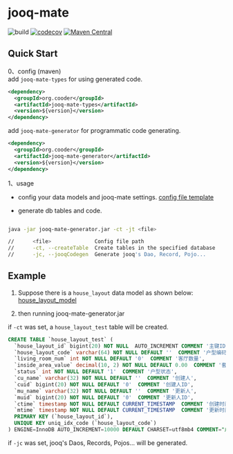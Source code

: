 # jooq-mate

![build](https://github.com/cooder-org/jooq-mate/actions/workflows/maven.yml/badge.svg)
[![codecov](https://codecov.io/gh/cooder-org/jooq-mate/branch/main/graph/badge.svg?token=0L2AU184LV)](https://codecov.io/gh/cooder-org/jooq-mate)
[![Maven Central](https://img.shields.io/maven-central/v/org.cooder/jooq-mate.svg?label=Maven%20Central)](https://search.maven.org/search?q=g:%22org.cooder%22%20AND%20a:%22jooq-mate%22)

## Quick Start

0、config (maven)  
add `jooq-mate-types` for using generated code.

```xml
<dependency>
  <groupId>org.cooder</groupId>
  <artifactId>jooq-mate-types</artifactId>
  <version>${version}</version>
</dependency>
```

add `jooq-mate-generator` for programmatic code generating.
```xml
<dependency>
  <groupId>org.cooder</groupId>
  <artifactId>jooq-mate-generator</artifactId>
  <version>${version}</version>
</dependency>
```

1、usage

- config your data models and jooq-mate settings. [config file template](./jooq-mate-generator/src/test/resources/jooq-mate-config.xlsx)

- generate db tables and code. 
```sh

java -jar jooq-mate-generator.jar -ct -jt <file>

//      <file>              Config file path
//      -ct, --createTable  Create tables in the specified database
//      -jc, --jooqCodegen  Generate jooq's Dao, Record, Pojo...

```

## Example
1. Suppose there is a `house_layout` data model as shown below: 
[house_layout_model](./doc/house_layout.png)

2. then running jooq-mate-generator.jar

if `-ct` was set, a `house_layout_test` table will be created.
```sql
CREATE TABLE `house_layout_test` (
  `house_layout_id` bigint(20) NOT NULL  AUTO_INCREMENT COMMENT '主键ID',
  `house_layout_code` varchar(64) NOT NULL DEFAULT ''  COMMENT '户型编码',
  `living_room_num` int NOT NULL DEFAULT '0'  COMMENT '客厅数量',
  `inside_area_value` decimal(10, 2) NOT NULL DEFAULT 0.00  COMMENT '套内面积',
  `status` int NOT NULL DEFAULT '1'  COMMENT '户型状态',
  `cu_name` varchar(32) NOT NULL DEFAULT ''  COMMENT '创建人',
  `cuid` bigint(20) NOT NULL DEFAULT '0'  COMMENT '创建人ID',
  `mu_name` varchar(32) NOT NULL DEFAULT ''  COMMENT '更新人',
  `muid` bigint(20) NOT NULL DEFAULT '0'  COMMENT '更新人ID',
  `ctime` timestamp NOT NULL DEFAULT CURRENT_TIMESTAMP  COMMENT '创建时间',
  `mtime` timestamp NOT NULL DEFAULT CURRENT_TIMESTAMP  COMMENT '更新时间',
  PRIMARY KEY (`house_layout_id`),
  UNIQUE KEY uniq_idx_code (`house_layout_code`)
) ENGINE=InnoDB AUTO_INCREMENT=10000 DEFAULT CHARSET=utf8mb4 COMMENT="户型是房子的结构与形状，一般与设计方案相关，不同的设计会产出不同的户型";
```

if `-jc` was set, jooq's Daos, Records, Pojos... will be generated.  


